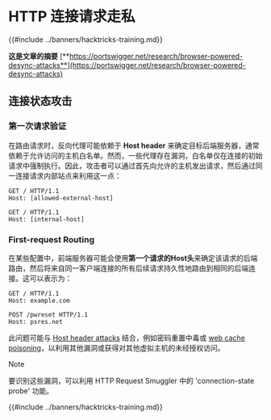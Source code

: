 # HTTP 连接请求走私

{{#include ../banners/hacktricks-training.md}}

**这是文章的摘要** [**https://portswigger.net/research/browser-powered-desync-attacks**](https://portswigger.net/research/browser-powered-desync-attacks)

## 连接状态攻击 <a href="#state" id="state"></a>

### 第一次请求验证

在路由请求时，反向代理可能依赖于 **Host header** 来确定目标后端服务器，通常依赖于允许访问的主机白名单。然而，一些代理存在漏洞，白名单仅在连接的初始请求中强制执行。因此，攻击者可以通过首先向允许的主机发出请求，然后通过同一连接请求内部站点来利用这一点：
```
GET / HTTP/1.1
Host: [allowed-external-host]

GET / HTTP/1.1
Host: [internal-host]
```
### First-request Routing

在某些配置中，前端服务器可能会使用**第一个请求的Host头**来确定该请求的后端路由，然后将来自同一客户端连接的所有后续请求持久性地路由到相同的后端连接。这可以表示为：
```
GET / HTTP/1.1
Host: example.com

POST /pwreset HTTP/1.1
Host: psres.net
```
此问题可能与 [Host header attacks](https://portswigger.net/web-security/host-header) 结合，例如密码重置中毒或 [web cache poisoning](https://portswigger.net/web-security/web-cache-poisoning)，以利用其他漏洞或获得对其他虚拟主机的未经授权访问。

> [!NOTE]
> 要识别这些漏洞，可以利用 HTTP Request Smuggler 中的 'connection-state probe' 功能。

{{#include ../banners/hacktricks-training.md}}
